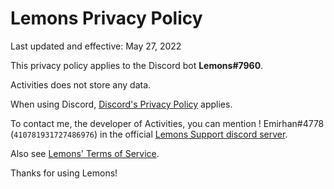 # Lemons Privacy Policy

Last updated and effective: May 27, 2022

This privacy policy applies to the Discord bot **Lemons#7960**.

Activities does not store any data.

When using Discord, [Discord's Privacy Policy](https://discord.com/privacy) applies.

To contact me, the developer of Activities, you can mention ! Emirhan#4778 (`410781931727486976`) in the official [Lemons Support discord server](https://discord.gg/EJ8VnFPfQM).

Also see [Lemons' Terms of Service](https://github.com/EmirhanTr3/Lemons/blob/main/TermsOfService.md).

Thanks for using Lemons!
